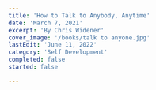 ```yaml
---
title: 'How to Talk to Anybody, Anytime'
date: 'March 7, 2021'
excerpt: 'By Chris Widener'
cover_image: '/books/talk to anyone.jpg'
lastEdit: 'June 11, 2022'
category: 'Self Development'
completed: false
started: false

---
```


